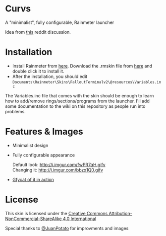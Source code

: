 # Curvs
A "minimalist", fully configurable, Rainmeter launcher

Idea from [this](https://redd.it/3wd6yp) reddit discussion.

# Installation
* Install Rainmeter from [here](https://www.rainmeter.net/). Download the .rmskin file from [here](https://github.com/eyezis/Curvs/blob/master/Curvs_2.41.rmskin?raw=true) and double click it to install it.
* After the installation, you should edit `Documents\Rainmeter\Skins\FalloutTerminalv2\@resources\Variables.inc`

The Variables.inc file that comes with the skin should be enough to learn how to add/remove rings/sections/programs from the launcher. I'll add some documentation to the wiki on this repository as people run into problems.

# Features & Images
* Minimalist design
* Fully configurable appearance

  Default look: http://i.imgur.com/fwPR7qH.gifv   
  Changing it: http://i.imgur.com/bbzx1Q0.gifv

* [Gfycat of it in action](http://www.gfycat.com/JauntySpiffyAlbatross)

# License
This skin is licensed under the [Creative Commons Attribution-NonCommercial-ShareAlike 4.0 International](http://creativecommons.org/licenses/by-nc-sa/4.0/)

Special thanks to [@JuanPotato](https://github.com/juanpotato) for improvments and images
